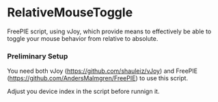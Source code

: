 # RelativeMouseToggle
FreePIE script, using vJoy, which provide means to effectively be able to toggle your mouse behavior from relative to absolute.

### Preliminary Setup
You need both vJoy (https://github.com/shauleiz/vJoy) and FreePIE (https://github.com/AndersMalmgren/FreePIE) to use this script.

Adjust you device index in the script before runnign it. 
